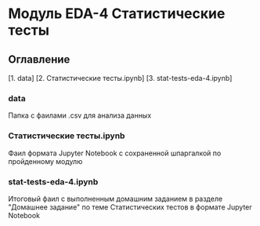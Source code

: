 # Модуль EDA-4 Статистические тесты

## Оглавление
[1. data]
[2. Статистические тесты.ipynb]
[3. stat-tests-eda-4.ipynb]

### data
Папка с фаилами .csv для анализа данных

### Статистические тесты.ipynb
Фаил формата Jupyter Notebook с сохраненной шпаргалкой по пройденному модулю

### stat-tests-eda-4.ipynb
Итоговый фаил с выполненным домашним заданием в разделе "Домашнее задание" по теме Статистических тестов в формате Jupyter Notebook